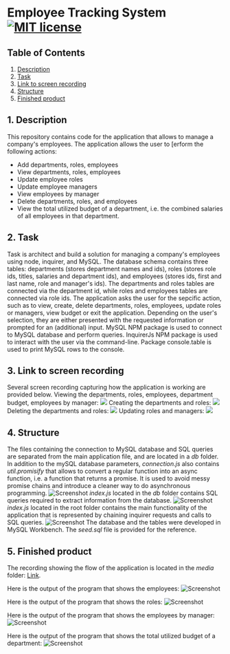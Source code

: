 # Employee Tracking System [![MIT license](https://img.shields.io/badge/License-MIT-blue.svg)](https://lbesson.mit-license.org/)

## Table of Contents
1. [ Description ](#desc)
2. [ Task ](#task)
3. [ Link to screen recording ](#link)
4. [ Structure ](#structure)
5. [ Finished product ](#final)


## 1. Description<a name="desc"></a>
This repository contains code for the application that allows to manage a company's employees. 
The application allows the user to [erform the following actions:
* Add departments, roles, employees
* View departments, roles, employees
* Update employee roles
* Update employee managers
* View employees by manager
* Delete departments, roles, and employees
* View the total utilized budget of a department, i.e. the combined salaries of all employees in that department.


## 2. Task<a name="task"></a>
Task is architect and build a solution for managing a company's employees using node, inquirer, and MySQL.
The database schema contains three tables: departments (stores department names and ids), roles (stores role ids, titles, salaries and department ids), and employees (stores ids, first and last name, role and manager's ids). The departments and roles tables are connected via the department id, while roles and employees tables are connected via role ids. The application asks the user for the sepcific action, such as to view, create, delete departments, roles, employees, update roles or managers, view budget or exit the application. Depending on the user's selection, they are either presented with the requested information or prompted for an (additional) input. MySQL NPM package  is used to connect to MySQL database and perform queries. InquirerJs NPM package is used to interact with the user via the command-line. Package console.table is used to print MySQL rows to the console.  

## 3. Link to screen recording<a name="link"></a>
Several screen recording capturing how the application is working are provided below.
Viewing the departments, roles, employees, department budget, employees by manager: ![](./media/view.gif)
Creating the departments and roles: ![](./media/create.gif)
Deleting the departments and roles: ![](./media/delete.gif)
Updating roles and managers: ![](./media/update.gif)

## 4. Structure<a name="structure"></a>
The files containing the connection to MySQL database and SQL queries are separated from the main application file, and are located in a *db* folder. In addition to the mySQL database parameters, *connection.js* also contains *util.promisify* that allows to convert a regular function into an async function, i.e. a function that returns a promise. It is used to avoid messy promise chains and introduce a cleaner way to do asynchronous programming. 
![Screenshot](./media/connection.png)
*index.js* located in the *db* folder contains SQL queries required to extract information from the database. 
![Screenshot](./media/queries.png)
*index.js* located in the root folder contains the main functionality of the application that is represented by chaining inquirer requests and calls to SQL queries.
![Screenshot](./media/main.png)
The database and the tables were developed in MySQL Workbench. The *seed.sql* file is provided for the reference.


## 5. Finished product<a name="final"></a>
The recording showing the flow of the application is located in the *media* folder: [Link](./output/team.html).

Here is the output of the program that shows the employees:
![Screenshot](./media/view_emp.png)

Here is the output of the program that shows the roles:
![Screenshot](./media/view_roles.png)

Here is the output of the program that shows the employees by manager:
![Screenshot](./media/view_manager.png)

Here is the output of the program that shows the total utilized budget of a department:
![Screenshot](./media/view_sal.png)
